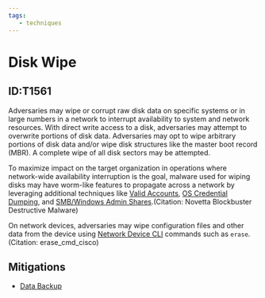 ```yaml
---
tags:
   - techniques
---
```

# Disk Wipe
## ID:T1561
Adversaries may wipe or corrupt raw disk data on specific systems or in large numbers in a network to interrupt availability to system and network resources. With direct write access to a disk, adversaries may attempt to overwrite portions of disk data. Adversaries may opt to wipe arbitrary portions of disk data and/or wipe disk structures like the master boot record (MBR). A complete wipe of all disk sectors may be attempted.

To maximize impact on the target organization in operations where network-wide availability interruption is the goal, malware used for wiping disks may have worm-like features to propagate across a network by leveraging additional techniques like [Valid Accounts](/mitre/techniques/T1078), [OS Credential Dumping](/mitre/techniques/T1003), and [SMB/Windows Admin Shares](/mitre/techniques/T1021/002).(Citation: Novetta Blockbuster Destructive Malware)

On network devices, adversaries may wipe configuration files and other data from the device using [Network Device CLI](/mitre/techniques/T1059/008) commands such as `erase`.(Citation: erase_cmd_cisco)
## Mitigations
* [Data Backup](mitigations/M1053)

